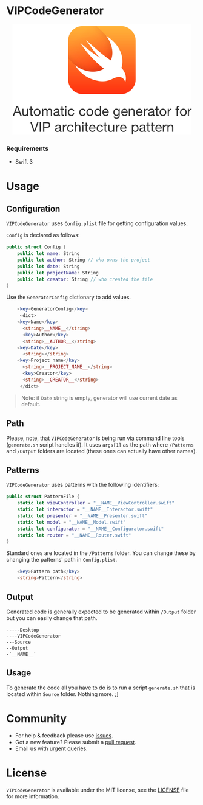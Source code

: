 # VIPCodeGenerator

<p align="center">
  <img src ="https://raw.githubusercontent.com/Athlee/VIPCodeGenerator/master/Assets/logo.png" />
</p>

### Requirements
- Swift 3 

# Usage

## Configuration

`VIPCodeGenerator` uses `Config.plist` file for getting configuration values. 

`Config` is declared as follows:

```swift
public struct Config {
    public let name: String
    public let author: String // who owns the project
    public let date: String
    public let projectName: String
    public let creator: String // who created the file
}
```

Use the `GeneratorConfig` dictionary to add values. 

```php
	<key>GeneratorConfig</key>
	 <dict>
    <key>Name</key>
	  <string>__NAME__</string>
	  <key>Author</key>
	  <string>__AUTHOR__</string>
    <key>Date</key>
	  <string></string>
    <key>Project name</key>
	  <string>__PROJECT_NAME__</string>
	  <key>Creator</key>
	  <string>__CREATOR__</string>
	 </dict>
```

> Note: if `Date` string is empty, generator will use current date as default.

## Path

Please, note, that `VIPCodeGenerator` is being run via command line tools (`generate.sh` script handles it). It uses `args[1]` as the path where `/Patterns` and `/Output` folders are located (these ones can actually have other names). 

## Patterns

`VIPCodeGenerator` uses patterns with the following identifiers: 

```swift 
public struct PatternFile {
    static let viewController = "__NAME__ViewController.swift"
    static let interactor = "__NAME__Interactor.swift"
    static let presenter = "__NAME__Presenter.swift"
    static let model = "__NAME__Model.swift"
    static let configurator = "__NAME__Configurator.swift"
    static let router = "__NAME__Router.swift"
}
```

Standard ones are located in the `/Patterns` folder. You can change these by changing the patterns' path in `Config.plist`.

```php
	<key>Pattern path</key>
	<string>Pattern</string>
```

## Output

Generated code is generally expected to be generated within `/Output` folder but you can easily change that path.

```
-----Desktop
----VIPCodeGenerator
---Source
--Output
-`__NAME__`
```

## Usage

To generate the code all you have to do is to run a script `generate.sh` that is located within `Source` folder. Nothing more. ;]

# Community
* For help & feedback please use [issues](https://github.com/Athlee/VIPCodeGenerator/issues).
* Got a new feature? Please submit a [pull request](https://github.com/Athlee/VIPCodeGenerator/pulls).
* Email us with urgent queries. 

# License
`VIPCodeGenerator` is available under the MIT license, see the [LICENSE](https://github.com/Athlee/VIPCodeGenerator/blob/master/LICENSE) file for more information.

